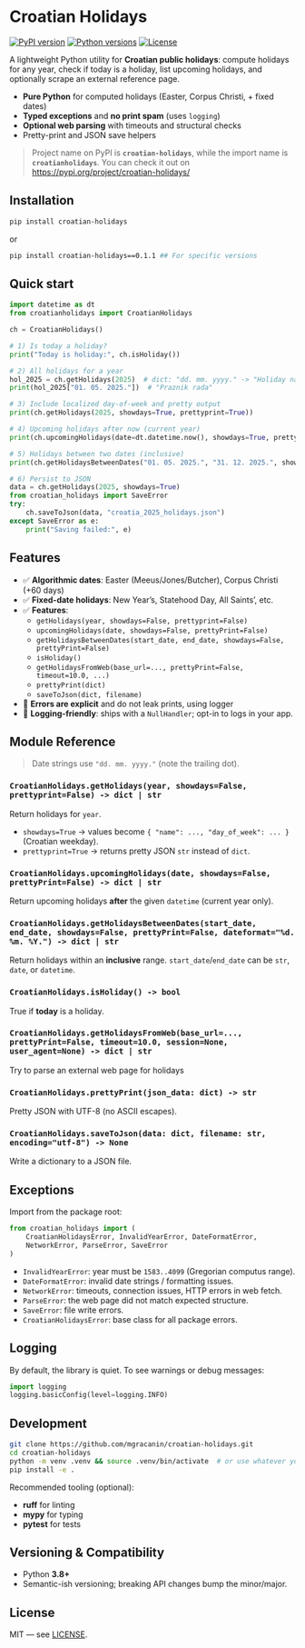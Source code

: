 # Croatian Holidays

[![PyPI version](https://img.shields.io/pypi/v/croatian-holidays.svg)](https://pypi.org/project/croatian-holidays/)
[![Python versions](https://img.shields.io/pypi/pyversions/croatian-holidays.svg)](https://pypi.org/project/croatian-holidays/)
[![License](https://img.shields.io/badge/license-MIT-blue.svg)](LICENSE)

A lightweight Python utility for **Croatian public holidays**: compute holidays for any year, check if today is a holiday, list upcoming holidays, and optionally scrape an external reference page.

- **Pure Python** for computed holidays (Easter, Corpus Christi, + fixed dates)
- **Typed exceptions** and **no print spam** (uses `logging`)
- **Optional web parsing** with timeouts and structural checks
- Pretty-print and JSON save helpers

> Project name on PyPI is **`croatian-holidays`**, while the import name is **`croatianholidays`**.
> You can check it out on https://pypi.org/project/croatian-holidays/

## Installation

```bash
pip install croatian-holidays
```

or

```bash
pip install croatian-holidays==0.1.1 ## For specific versions
```


## Quick start

```python
import datetime as dt
from croatianholidays import CroatianHolidays

ch = CroatianHolidays()

# 1) Is today a holiday?
print("Today is holiday:", ch.isHoliday())

# 2) All holidays for a year
hol_2025 = ch.getHolidays(2025)  # dict: "dd. mm. yyyy." -> "Holiday name"
print(hol_2025["01. 05. 2025."])  # "Praznik rada"

# 3) Include localized day-of-week and pretty output
print(ch.getHolidays(2025, showdays=True, prettyprint=True))

# 4) Upcoming holidays after now (current year)
print(ch.upcomingHolidays(date=dt.datetime.now(), showdays=True, prettyPrint=True))

# 5) Holidays between two dates (inclusive)
print(ch.getHolidaysBetweenDates("01. 05. 2025.", "31. 12. 2025.", showdays=True, prettyPrint=True))

# 6) Persist to JSON
data = ch.getHolidays(2025, showdays=True)
from croatian_holidays import SaveError
try:
    ch.saveToJson(data, "croatia_2025_holidays.json")
except SaveError as e:
    print("Saving failed:", e)
```

## Features

- ✅ **Algorithmic dates**: Easter (Meeus/Jones/Butcher), Corpus Christi (+60 days)
- ✅ **Fixed-date holidays**: New Year’s, Statehood Day, All Saints’, etc.
- ✅ **Features**:
  - `getHolidays(year, showdays=False, prettyprint=False)`
  - `upcomingHolidays(date, showdays=False, prettyPrint=False)`
  - `getHolidaysBetweenDates(start_date, end_date, showdays=False, prettyPrint=False)`
  - `isHoliday()`
  - `getHolidaysFromWeb(base_url=..., prettyPrint=False, timeout=10.0, ...)`
  - `prettyPrint(dict)`
  - `saveToJson(dict, filename)`
- 🧯 **Errors are explicit** and do not leak prints, using logger
- 🧰 **Logging-friendly**: ships with a `NullHandler`; opt-in to logs in your app.

## Module Reference

> Date strings use `"dd. mm. yyyy."` (note the trailing dot).  

### `CroatianHolidays.getHolidays(year, showdays=False, prettyprint=False) -> dict | str`
Return holidays for `year`.  
- `showdays=True` → values become `{ "name": ..., "day_of_week": ... }` (Croatian weekday).
- `prettyprint=True` → returns pretty JSON `str` instead of `dict`.

### `CroatianHolidays.upcomingHolidays(date, showdays=False, prettyPrint=False) -> dict | str`
Return upcoming holidays **after** the given `datetime` (current year only).

### `CroatianHolidays.getHolidaysBetweenDates(start_date, end_date, showdays=False, prettyPrint=False, dateformat="%d. %m. %Y.") -> dict | str`
Return holidays within an **inclusive** range. `start_date`/`end_date` can be `str`, `date`, or `datetime`.

### `CroatianHolidays.isHoliday() -> bool`
True if **today** is a holiday.

### `CroatianHolidays.getHolidaysFromWeb(base_url=..., prettyPrint=False, timeout=10.0, session=None, user_agent=None) -> dict | str`
Try to parse an external web page for holidays

### `CroatianHolidays.prettyPrint(json_data: dict) -> str`
Pretty JSON with UTF-8 (no ASCII escapes).

### `CroatianHolidays.saveToJson(data: dict, filename: str, encoding="utf-8") -> None`
Write a dictionary to a JSON file.

## Exceptions

Import from the package root:

```python
from croatian_holidays import (
    CroatianHolidaysError, InvalidYearError, DateFormatError,
    NetworkError, ParseError, SaveError
)
```

- `InvalidYearError`: year must be `1583..4099` (Gregorian computus range).
- `DateFormatError`: invalid date strings / formatting issues.
- `NetworkError`: timeouts, connection issues, HTTP errors in web fetch.
- `ParseError`: the web page did not match expected structure.
- `SaveError`: file write errors.
- `CroatianHolidaysError`: base class for all package errors.

## Logging

By default, the library is quiet. To see warnings or debug messages:

```python
import logging
logging.basicConfig(level=logging.INFO)
```

## Development

```bash
git clone https://github.com/mgracanin/croatian-holidays.git
cd croatian-holidays
python -m venv .venv && source .venv/bin/activate  # or use whatever you like
pip install -e .
```

Recommended tooling (optional):
- **ruff** for linting
- **mypy** for typing
- **pytest** for tests

## Versioning & Compatibility

- Python **3.8+**
- Semantic-ish versioning; breaking API changes bump the minor/major.

## License

MIT — see [LICENSE](LICENSE).
